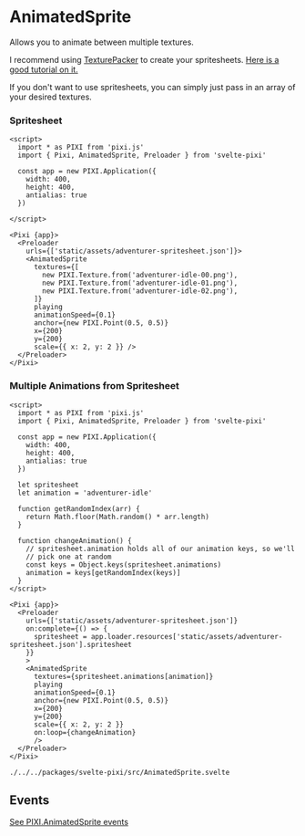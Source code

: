 # AnimatedSprite

Allows you to animate between multiple textures.

I recommend using [TexturePacker](https://www.codeandweb.com/texturepacker) to create your spritesheets. [Here is a good tutorial on it.](https://www.codeandweb.com/texturepacker/tutorials/how-to-create-sprite-sheets-and-animations-with-pixijs5)

If you don't want to use spritesheets, you can simply just pass in an array of your desired textures.

### Spritesheet

```example
<script>
  import * as PIXI from 'pixi.js'
  import { Pixi, AnimatedSprite, Preloader } from 'svelte-pixi'

  const app = new PIXI.Application({
    width: 400,
    height: 400,
    antialias: true
  })

</script>

<Pixi {app}>
  <Preloader
    urls={['static/assets/adventurer-spritesheet.json']}>
    <AnimatedSprite
      textures={[
        new PIXI.Texture.from('adventurer-idle-00.png'),
        new PIXI.Texture.from('adventurer-idle-01.png'),
        new PIXI.Texture.from('adventurer-idle-02.png'),
      ]}
      playing
      animationSpeed={0.1}
      anchor={new PIXI.Point(0.5, 0.5)}
      x={200}
      y={200}
      scale={{ x: 2, y: 2 }} />
  </Preloader>
</Pixi>
```

### Multiple Animations from Spritesheet

```example
<script>
  import * as PIXI from 'pixi.js'
  import { Pixi, AnimatedSprite, Preloader } from 'svelte-pixi'

  const app = new PIXI.Application({
    width: 400,
    height: 400,
    antialias: true
  })

  let spritesheet
  let animation = 'adventurer-idle'

  function getRandomIndex(arr) {
    return Math.floor(Math.random() * arr.length)
  }

  function changeAnimation() {
    // spritesheet.animation holds all of our animation keys, so we'll
    // pick one at random
    const keys = Object.keys(spritesheet.animations)
    animation = keys[getRandomIndex(keys)]
  }
</script>

<Pixi {app}>
  <Preloader
    urls={['static/assets/adventurer-spritesheet.json']}
    on:complete={() => {
      spritesheet = app.loader.resources['static/assets/adventurer-spritesheet.json'].spritesheet
    }}
    >
    <AnimatedSprite
      textures={spritesheet.animations[animation]}
      playing
      animationSpeed={0.1}
      anchor={new PIXI.Point(0.5, 0.5)}
      x={200}
      y={200}
      scale={{ x: 2, y: 2 }}
      on:loop={changeAnimation}
      />
  </Preloader>
</Pixi>
```

```properties pixiUrl:PIXI.AnimatedSprite.html
./../../packages/svelte-pixi/src/AnimatedSprite.svelte
```

## Events

[See PIXI.AnimatedSprite events](https://pixijs.download/release/docs/PIXI.AnimatedSprite.html#event:added)
